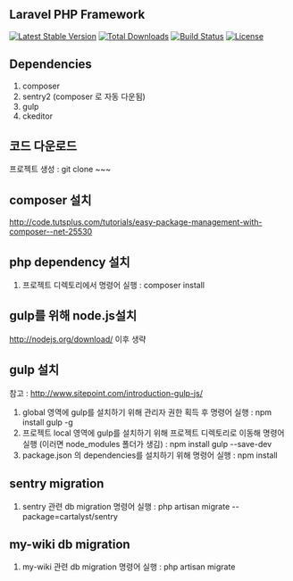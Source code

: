## Laravel PHP Framework

[![Latest Stable Version](https://poser.pugx.org/laravel/framework/version.png)](https://packagist.org/packages/laravel/framework) [![Total Downloads](https://poser.pugx.org/laravel/framework/d/total.png)](https://packagist.org/packages/laravel/framework) [![Build Status](https://travis-ci.org/laravel/framework.png)](https://travis-ci.org/laravel/framework) [![License](https://poser.pugx.org/laravel/framework/license.png)](https://packagist.org/packages/laravel/framework)

## Dependencies
1. composer
2. sentry2 (composer 로 자동 다운됨)
3. gulp
4. ckeditor


## 코드 다운로드
프로젝트 생성 : git clone ~~~


## composer 설치
http://code.tutsplus.com/tutorials/easy-package-management-with-composer--net-25530


## php dependency 설치
1. 프로젝트 디렉토리에서 명령어 실행 : composer install


## gulp를 위해 node.js설치
http://nodejs.org/download/ 
이후 생략


## gulp 설치
참고 : http://www.sitepoint.com/introduction-gulp-js/
1. global 영역에 gulp를 설치하기 위해 관리자 권한 획득 후 명령어 실행 : npm install gulp -g
2. 프로젝트 local 영역에 gulp를 설치하기 위해 프로젝트 디렉토리로 이동해 명령어 실행 (이러면 node_modules 폴더가 생김) : npm install gulp --save-dev
3. package.json 의 dependencies를 설치하기 위해 명령어 실행 : npm install


## sentry migration
1. sentry 관련 db migration 명령어 실행 : php artisan migrate --package=cartalyst/sentry


## my-wiki db migration 
1. my-wiki 관련 db migration 명령어 실행 : php artisan migrate

